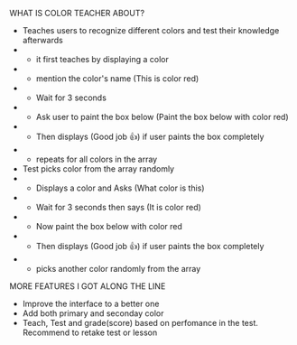 WHAT IS COLOR TEACHER ABOUT?
- Teaches users to recognize different colors and test their knowledge afterwards
- - it first teaches by displaying a color 
- - mention the color's name (This is color red)
- - Wait for 3 seconds
- - Ask user to paint the box below (Paint the box below with color red)
- - Then displays (Good job 👍) if user paints the box completely
- - repeats for all colors in the array
- Test picks color from the array randomly
- - Displays a color and Asks (What color is this)
- - Wait for 3 seconds then says (It is color red)
- - Now paint the box below with color red
- - Then displays (Good job 👍) if user paints the box completely
- - picks another color randomly from the array

MORE FEATURES I GOT ALONG THE LINE
- Improve the interface to a better one
- Add both primary and seconday color 
- Teach, Test and grade(score) based on perfomance in the test. Recommend to retake test or lesson
